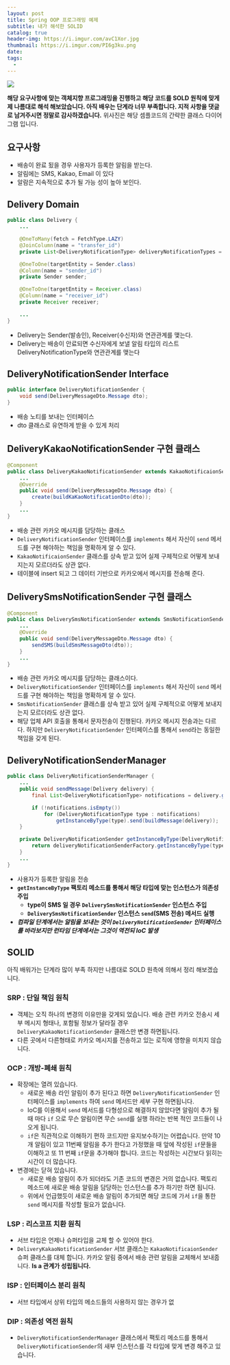 ```yaml
---
layout: post
title: Spring OOP 프로그래밍 예제
subtitle: 내가 해석한 SOLID
catalog: true
header-img: https://i.imgur.com/avC1Xor.jpg
thumbnail: https://i.imgur.com/PI6g3ku.png
date:
tags:
  -
---
```


![](https://i.imgur.com/PI6g3ku.png)

**해당 요구사항에 맞는 객체지향 프로그래밍을 진행하고 해당 코드를 SOLD 원칙에 맞게 제 나름대로 해석 해보았습니다. 아직 배우는 단계라 너무 부족합니다. 지적 사항을 댓글로 남겨주시면 정말로 감사하겠습니다.** 위사진은 해당 셈플코드의 간략한 클래스 다이어그램 입니다.


## 요구사항

* 배송이 완료 됬을 경우 사용자가 등록한 알림을 받는다.
* 알림에는 SMS, Kakao, Email 이 있다
* 알람은 지속적으로 추가 될 가능 성이 높아 보인다.


## Delivery Domain

```java
public class Delivery {
    ...

    @OneToMany(fetch = FetchType.LAZY)
    @JoinColumn(name = "transfer_id")
    private List<DeliveryNotificationType> deliveryNotificationTypes = new ArrayList<>();

    @OneToOne(targetEntity = Sender.class)
    @Column(name = "sender_id")
    private Sender sender;

    @OneToOne(targetEntity = Receiver.class)
    @Column(name = "receiver_id")
    private Receiver receiver;

    ...
}
```
* Delivery는 Sender(발송인), Receiver(수신자)와 연관관계를 맺는다.
* Delivery는 배송이 안료되면 수신자에게 보낼 알림 타입의 리스트 DeliveryNotificationType와 연관관계를 맺는다


## DeliveryNotificationSender Interface
```java
public interface DeliveryNotificationSender {
    void send(DeliveryMessageDto.Message dto);
}
```
* 배송 노티를 보내는 인터페이스
* dto 클래스로 유연하게 받을 수 있게 처리

## DeliveryKakaoNotificationSender 구현 클래스
```java
@Component
public class DeliveryKakaoNotificationSender extends KakaoNotificaionSender implements DeliveryNotificationSender {
    ...
    @Override
    public void send(DeliveryMessageDto.Message dto) {
        create(buildKaKaoNotificationDto(dto));
    }
    ...
}
```
* 배송 관련 카카오 메시지를 담당하는 클래스
* `DeliveryNotificationSender` 인터페이스를 `implements` 해서 자신이 `send` 메서드를 구현 해야하는 책임을 명확하게 알 수 있다.
* `KakaoNotificaionSender` 클래스를 상속 받고 있어 실제 구체적으로 어떻게 보내지는지 모르더라도 상관 없다.
* 테이블에 insert 되고 그 데이터 기반으로 카카오에서 메시지를 전송해 준다.


## DeliverySmsNotificationSender 구현 클래스

```java
@Component
public class DeliverySmsNotificationSender extends SmsNotificationSender implements DeliveryNotificationSender {
    ...
    @Override
    public void send(DeliveryMessageDto.Message dto) {
        sendSMS(buildSmsMessageDto(dto));
    }
    ...
}

```
* 배송 관련 카카오 메시지를 담당하는 클래스이다.
* `DeliveryNotificationSender` 인터페이스를 `implements` 해서 자신이 `send` 메서드를 구현 해야하는 책임을 명확하게 알 수 있다.
* `SmsNotificationSender` 클래스를 상속 받고 있어 실제 구체적으로 어떻게 보내지는지 모르더라도 상관 없다.
* 해당 업체 API 호출을 통해서 문자전송이 진행된다. 카카오 메시지 전송과는 다르다. 하지만 `DeliveryNotificationSender` 인터페이스를 통해서  `send`라는 동일한 책임을 갖게 된다.

## DeliveryNotificationSenderManager

```java
public class DeliveryNotificationSenderManager {
    ...
    public void sendMessage(Delivery delivery) {
        final List<DeliveryNotificationType> notifications = delivery.getDeliveryNotificationTypes();

        if (!notifications.isEmpty())
            for (DeliveryNotificationType type : notifications)
                getInstanceByType(type).send(buildMessage(delivery));
    }

    private DeliveryNotificationSender getInstanceByType(DeliveryNotificationType type) {
        return deliveryNotificationSenderFactory.getInstanceByType(type.getType());
    }
    ...
}
```
* 사용자가 등록한 알림을 전송
* **`getInstanceByType` 팩토리 메소드를 통해서 해당 타입에 맞는 인스턴스가 의존성 주입**
    - **type이 SMS 일 경우 `DeliverySmsNotificationSender` 인스턴스 주입**
    - **`DeliverySmsNotificationSender` 인스턴스 `send`(SMS 전송) 메서드 실행**
* ***컴파일 단계에서는 알림을 보내는 것이 `DeliveryNotificationSender` 인터페이스를 바라보지만 런타임 단계에서는 그것이 역전되 IoC 발생***

## SOLID

아직 배워가는 단계라 많이 부족 하지만 나름대로 SOLD 원측에 의해서 정리 해보겠습니다.

### SRP : 단일 책임 원칙

* 객체는 오직 하나의 변경의 이유만을 갖게되 었습니다. 배송 관련 카카오 전송시 세부 메시지 형태나, 포함될 정보가 달라질 경우 `DeliveryKakaoNotificationSender` 클래스만 변경 하면됩니다.
* 다른 곳에서 다른형태로 카카오 메시지를 전송하고 있는 로직에 영향을 미치지 않습니다.

### OCP : 개방-폐쇄 원칙

* 확장에는 열려 있습니다.
    - 새로운 배송 라인 알림이 추가 된다고 하면 `DeliveryNotificationSender` 인터페이스를 `implements` 하여 `send` 메서드만 세부 구현 하면됩니다.
    -  IoC를 이용해서 `send` 메서드를 다형성으로 해결하지 않았다면 알림이 추가 될때 마다 `if` 으로 무슨 알림이면 무슨 `send`를 실행 하라는 반복 적인 코드들이 나오게 됩니다.
    - `if`은 직관적으로 이해하기 편하 코드지만 유지보수하기는 어렵습니다. 만약 10개 알림이 있고 11번째 알림을 추가 한다고 가정했을 때 앞에 작성된 `if`문들을 이해하고 또 11 번째 `if`문을 추가해야 합니다. 코드는 작성하는 시간보다 읽히는 시간이 더 많습니다.
* 변경에는 닫혀 있습니다.
    - 새로운 배송 알림이 추가 되더라도 기존 코드의 변경은 거의 없습니다. 팩토리 메소드에 새로운 배송 알림을 담당하는 인스턴스를 추가 하기만 하면 됩니다.
    - 위에서 언급했듯이 새로운 배송 알림이 추가되면 해당 코드에 가서 `if`을 통한 `send` 메시지를 작성할 필요가 없습니다.

### LSP : 리스코프 치환 원칙
* 서브 타입은 언제나 슈퍼타입을 교체 할 수 있어야 한다.
* `DeliveryKakaoNotificationSender` 서브 클래스는 `KakaoNotificaionSender`  슈퍼 클래스를 대체 합니다. 카카오 알림 중에서 배송 관련 알림을 교체해서 보내줍니다. **Is a 관계가 성립됩니다.**


### ISP : 인터페이스 분리 원칙
* 서브 타입에서 상위 타입의 메소드들의 사용하지 않는 경우가 없

### DIP : 의존성 역전 원칙
* `DeliveryNotificationSenderManager` 클래스에서 팩토리 메소드를 통해서  `DeliveryNotificationSender`의 새부 인스턴스를 각 타입에 맞게 변경 해주고 있습니다.



